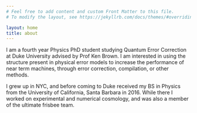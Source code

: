 ```yaml
---
# Feel free to add content and custom Front Matter to this file.
# To modify the layout, see https://jekyllrb.com/docs/themes/#overriding-theme-defaults

layout: home
title: about
---
```


I am a fourth year Physics PhD student studying Quantum Error Correction at Duke University advised by Prof Ken Brown. I am interested in using the structure present in physical error models to increase the performance of near term machines, through error correction, compilation, or other methods.
<!-- Welcome to my personal site! I’m a fourth year Physics PhD student at Duke University, advised by Prof. Ken Brown. I work on Quantum Information Theory, specifically on near term quantum error correction and mitigation. My focus is in maximizing the performance of small scale quantum computers through better understanding of physical error models. Our group is focused on ion trap quantum computers, but I am also interested in non-stabilizer codes, near term error detection, and schemes for universal fault tolerance in more general architectures. -->

I grew up in NYC, and before coming to Duke received my BS in Physics from the University of California, Santa Barbara in 2016. While there I worked on experimental and numerical cosmology, and was also a member of the ultimate frisbee team.
